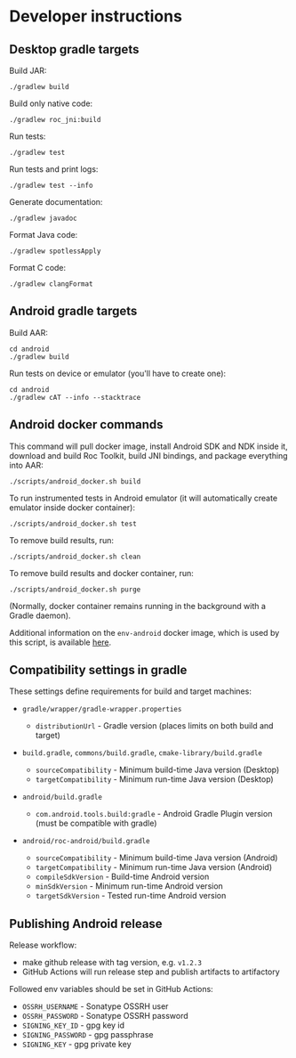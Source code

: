 # Developer instructions

## Desktop gradle targets

Build JAR:
```
./gradlew build
```

Build only native code:
```
./gradlew roc_jni:build
```

Run tests:
```
./gradlew test
```

Run tests and print logs:
```
./gradlew test --info
```

Generate documentation:
```
./gradlew javadoc
```

Format Java code:
```
./gradlew spotlessApply
```

Format C code:
```
./gradlew clangFormat
```

## Android gradle targets

Build AAR:
```
cd android
./gradlew build
```

Run tests on device or emulator (you'll have to create one):
```
cd android
./gradlew cAT --info --stacktrace
```

## Android docker commands

This command will pull docker image, install Android SDK and NDK inside it, download and build Roc Toolkit, build JNI bindings, and package everything into AAR:
```
./scripts/android_docker.sh build
```

To run instrumented tests in Android emulator (it will automatically create emulator inside docker container):
```
./scripts/android_docker.sh test
```

To remove build results, run:
```
./scripts/android_docker.sh clean
```

To remove build results and docker container, run:
```
./scripts/android_docker.sh purge
```

(Normally, docker container remains running in the background with a Gradle daemon).

Additional information on the `env-android` docker image, which is used by this script, is available [here](https://roc-streaming.org/toolkit/docs/portability/android_environment.html).

## Compatibility settings in gradle

These settings define requirements for build and target machines:

* `gradle/wrapper/gradle-wrapper.properties`

    * `distributionUrl` - Gradle version (places limits on both build and target)

* `build.gradle`, `commons/build.gradle`, `cmake-library/build.gradle`

    * `sourceCompatibility` - Minimum build-time Java version (Desktop)
    * `targetCompatibility` - Minimum run-time Java version (Desktop)

* `android/build.gradle`

    * `com.android.tools.build:gradle` - Android Gradle Plugin version (must be compatible with gradle)

* `android/roc-android/build.gradle`

    * `sourceCompatibility` - Minimum build-time Java version (Android)
    * `targetCompatibility` - Minimum run-time Java version (Android)
    * `compileSdkVersion` - Build-time Android version
    * `minSdkVersion` - Minimum run-time Android version
    * `targetSdkVersion` - Tested run-time Android version

## Publishing Android release

Release workflow:
 * make github release with tag version, e.g. `v1.2.3`
 * GitHub Actions will run release step and publish artifacts to artifactory

Followed env variables should be set in GitHub Actions:
 * `OSSRH_USERNAME` - Sonatype OSSRH user
 * `OSSRH_PASSWORD` - Sonatype OSSRH password
 * `SIGNING_KEY_ID` - gpg key id
 * `SIGNING_PASSWORD` - gpg passphrase
 * `SIGNING_KEY` - gpg private key
